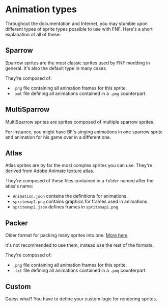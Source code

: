 # Animation types

Throughout the documentation and Internet, you may stumble upon different types of sprite types possible to use with FNF. Here's a short explanation of all of these:

## Sparrow

Sparrow sprites are the most classic sprites used by FNF modding in general. It's also the default type in many cases.

They're composed of:
- `.png` file containing all animation frames for this sprite.
- `.xml` file defining all animations contained in a `.png` counterpart.

## MultiSparrow

MultiSparrow sprites are sprites composed of multiple sparrow sprites.

For instance, you might have BF's singing animations in one sparrow sprite and animation for his game over in a different one.

## Atlas

Atlas sprites are by far the most complex sprites you can use. They're derived from Adobe Animate texture atlas.

They're composed of these files contained in a `folder` named after the atlas's name:
- `Animation.json` contains the definitions for animations.
- `spritemap1.png` contains graphics for frames used in animations
- `spritemap1.json` defines frames in `spritemap1.png`

## Packer

Older format for packing many sprites into one. [More here](https://web.archive.org/web/20210629134517/https://archive.codeplex.com/?p=spritesheetpacker)

It's not recommended to use them, instead use the rest of the formats.

They're composed of:
- `.png` file containing all animation frames for this sprite.
- `.txt` file defining all animations contained in a `.png` counterpart.

## Custom

Guess what? You have to define your custom logic for rendering sprites.
